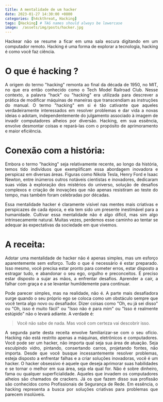```yaml
---
title: A mentalidade de um hacker
date: 2023-01-27 14:30:00 +0800
categories: [h4ckthreat, Hacking]
tags: [Hacking] # TAG names should always be lowercase
image:  /assets/img/posts/hacker.jpg
---
```


<p align="justify"> Hackear não se resume a ficar em uma sala escura digitando em um computador remoto. Hacking é uma forma de explorar a tecnologia, hacking é como você faz ciência. </p>

# O que é hacking ?

<p align="justify"> A origem do termo "hacking" remonta ao final da década de 1950, no MIT, no que era então conhecido como o Tech Model Railroad Club. Nesse contexto, a palavra "hack" ou "hacking" era utilizada para descrever a prática de modificar máquinas de maneiras que transcendiam as instruções do manual. O termo "hacking" em si é tão cativante que aqueles verdadeiramente interessados em resolver problemas e dar vida a novas ideias o adotam, independentemente do julgamento associado à imagem de invadir computadores alheios por diversão. Hacking, em sua essência, envolve desmontar coisas e repará-las com o propósito de aprimoramento e maior eficiência. </p>

# Conexão com a história:

<p align="justify"> Embora o termo "hacking" seja relativamente recente, ao longo da história, temos tido indivíduos que exemplificam essa abordagem inovadora e perspicaz em diversas áreas. Figuras como Nikola Tesla, Henry Ford e Isaac Newton, entre inúmeros outros notáveis cientistas e inovadores, dedicaram suas vidas à exploração dos mistérios do universo, solução de desafios complexos e criação de inovações que não apenas resistiram ao teste do tempo, mas também foram celebradas por décadas. </p>

<p align="justify"> Essa mentalidade hacker é claramente visível nas mentes mais criativas e perspicazes de cada época, e ela tem sido um presente inestimável para a humanidade. Cultivar essa mentalidade não é algo difícil, mas sim algo intrinsecamente natural. Muitas vezes, perdemos esse caminho ao tentar se adequar às expectativas da sociedade em que vivemos. </p>

# A receita:


<p align="justify"> Adotar uma mentalidade de hacker não é apenas simples, mas um esforço aparentemente sem esforço. Tudo o que é necessário é estar preparado. Isso mesmo, você precisa estar pronto para cometer erros, estar disposto a estragar tudo, e abandonar o seu ego, orgulho e preconceitos. É preciso estar disposto a sujar as mãos, a enfrentar desafios. Aprender a cair, a falhar com graça e a se levantar humildemente para continuar. </p>

<p align="justify"> Pode parecer simples, mas na realidade, não é. A parte mais desafiadora surge quando o seu próprio ego se coloca como um obstáculo sempre que você tenta algo novo ou desafiador. Dizer coisas como "Oh, eu já sei disso" ou "Oh, isso é muito fácil" ou "Isso não é para mim" ou "Isso é realmente estúpido" não o levará adiante. A verdade é: </p>

> Você não sabe de nada. Mas você com certeza vai descobrir isso.

<p align="justify"> A segunda parte desta receita envolve familiarizar-se com o seu ofício. Hacking não está restrito apenas a máquinas, eletrônicos e computadores. Você pode ser um hacker, não importa qual seja sua área de atuação. Seja esculpindo vidro, pintando, consertando carros, projetando fontes, não importa. Desde que você busque incessantemente resolver problemas, esteja disposto a enfrentar falhas e a criar soluções inovadoras, você é um hacker. O hacker obsessivo é aquele que deseja aprimorar suas habilidades e se tornar o melhor em sua área, seja ela qual for. Não é sobre dinheiro, fama ou qualquer superficialidade. Aqueles que invadem os computadores alheios são chamados de crackers. Já os que fazem disso sua profissão são conhecidos como Profissionais de Segurança de Rede. Em essência, o hacking representa a busca por soluções criativas para problemas que parecem insolúveis. </p>
